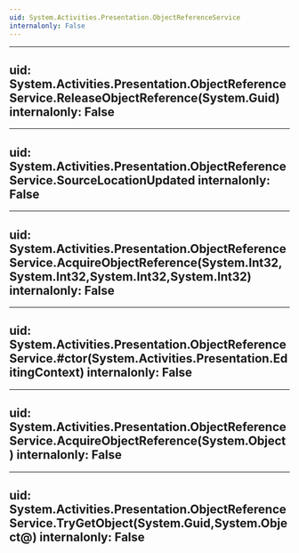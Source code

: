 ```yaml
---
uid: System.Activities.Presentation.ObjectReferenceService
internalonly: False
---
```


---
uid: System.Activities.Presentation.ObjectReferenceService.ReleaseObjectReference(System.Guid)
internalonly: False
---

---
uid: System.Activities.Presentation.ObjectReferenceService.SourceLocationUpdated
internalonly: False
---

---
uid: System.Activities.Presentation.ObjectReferenceService.AcquireObjectReference(System.Int32,System.Int32,System.Int32,System.Int32)
internalonly: False
---

---
uid: System.Activities.Presentation.ObjectReferenceService.#ctor(System.Activities.Presentation.EditingContext)
internalonly: False
---

---
uid: System.Activities.Presentation.ObjectReferenceService.AcquireObjectReference(System.Object)
internalonly: False
---

---
uid: System.Activities.Presentation.ObjectReferenceService.TryGetObject(System.Guid,System.Object@)
internalonly: False
---
